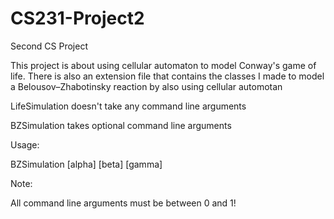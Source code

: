 # CS231-Project2
Second CS Project

This project is about using cellular automaton to model Conway's game of life. 
There is also an extension file that contains the classes I made to model a Belousov–Zhabotinsky reaction by also using cellular automotan

LifeSimulation doesn't take any command line arguments 

BZSimulation takes optional command line arguments

Usage:

BZSimulation [alpha] [beta] [gamma]

Note:

All command line arguments must be between 0 and 1!
